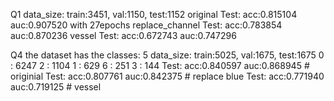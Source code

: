 Q1
data_size: train:3451, val:1150, test:1152
original Test: acc:0.815104 auc:0.907520 with 27epochs
replace_channel Test: acc:0.783854 auc:0.870236
vessel Test: acc:0.672743 auc:0.747296

Q4
the dataset has the classes: 5
data_size: train:5025, val:1675, test:1675
0 : 6247
2 : 1104
1 : 629
6 : 251
3 : 144
Test: acc:0.840597 auc:0.868945 # originial
Test: acc:0.807761 auc:0.842375 # replace blue
Test: acc:0.771940 auc:0.719125 # vessel

